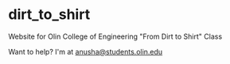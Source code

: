 # dirt_to_shirt
Website for Olin College of Engineering "From Dirt to Shirt" Class

Want to help?
I'm at anusha@students.olin.edu
